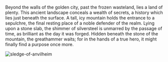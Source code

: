 Beyond the walls of the golden city, past the frozen wasteland, lies a land of plenty. This ancient landscape conceals a wealth of secrets, a history which lies just beneath the surface. A tall, icy mountain holds the entrance to a sepulchre, the final resting place of a noble defender of the realm. Lying upon a stone slab, the shimmer of silversteel is unmarred by the passage of time, as brilliant as the day it was forged. Hidden beneath the stone of the mountain, the greathammer waits; for in the hands of a true hero, it might finally find a purpose once more.

<img src="https://d2hl7maqck52px.cloudfront.net/weapons/sledge-of-anvilheim.webp" alt="sledge-of-anvilheim" class="center">
